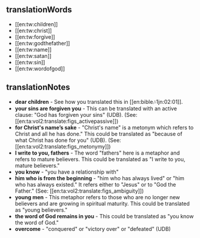 ## translationWords

* [[en:tw:children]]
* [[en:tw:christ]]
* [[en:tw:forgive]]
* [[en:tw:godthefather]]
* [[en:tw:name]]
* [[en:tw:satan]]
* [[en:tw:sin]]
* [[en:tw:wordofgod]]

## translationNotes

* **dear children** - See how you translated this in [[en:bible:notes:1jn:02:01]].
* **your sins are forgiven you** - This can be translated with an active clause: "God has forgiven your sins" (UDB). (See: [[en:ta:vol2:translate:figs_activepassive]])
* **for Christ's name’s sake** - "Christ's name" is a metonym which refers to Christ and all he has done." This could be translated as "because of what Christ has done for you" (UDB). (See: [[en:ta:vol2:translate:figs_metonymy]])
* **I write to you, fathers** - The word "fathers" here is a metaphor and refers to mature believers. This could be translated as "I write to you, mature believers."
* **you know** - "you have a relationship with"
* **him who is from the beginning** - "him who has always lived" or "him who has always existed." It refers either to "Jesus" or to "God the Father." (See: [[en:ta:vol2:translate:figs_ambiguity]])
* **young men** - This metaphor refers to those who are no longer new believers and are growing in spiritual maturity. This could be translated as "young believers."
* **the word of God remains in you** - This could be translated as "you know the word of God."
* **overcome** - "conquered" or "victory over" or "defeated" (UDB)
